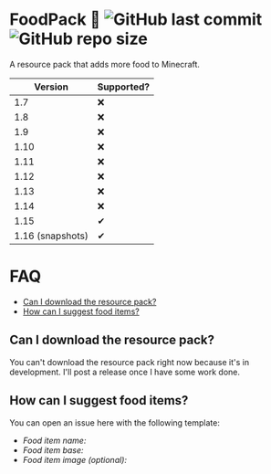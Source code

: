 # FoodPack 🍕 ![GitHub last commit](https://img.shields.io/github/last-commit/PanIntegralus/FoodSk) ![GitHub repo size](https://img.shields.io/github/repo-size/PanIntegralus/FoodSk)
A resource pack that adds more food to Minecraft.


| Version | Supported? |
| ------- | ---------- |
| 1.7 | ❌ |
| 1.8 | ❌ |
| 1.9 | ❌ |
| 1.10 | ❌ |
| 1.11 | ❌ |
| 1.12 | ❌ |
| 1.13 | ❌ |
| 1.14 | ❌ |
| 1.15 | ✔ |
| 1.16 (snapshots) | ✔ |

# FAQ
- [Can I download the resource pack?](can-i-download-the-resource-pack)
- [How can I suggest food items?](how-can-i-suggest-food-items)
## Can I download the resource pack?
You can't download the resource pack right now because it's in development. I'll post a release once I have some work done.

## How can I suggest food items?
You can open an issue here with the following template:
- *Food item name:*
- *Food item base:*
- *Food item image (optional):*
